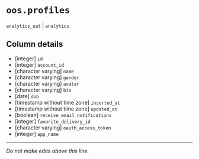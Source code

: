 # `oos.profiles`
`analytics_uat` | `analytics`

## Column details
* [integer]   `id`
* [integer]   `account_id`
* [character varying] `name`
* [character varying] `gender`
* [character varying] `avatar`
* [character varying] `bio`
* [date]      `dob`
* [timestamp without time zone] `inserted_at`
* [timestamp without time zone] `updated_at`
* [boolean]   `receive_email_notifications`
* [integer]   `favorite_delivery_id`
* [character varying] `oauth_access_token`
* [integer]   `app_name`

-------------------------------------------------------------------------------
*Do not make edits above this line.*
